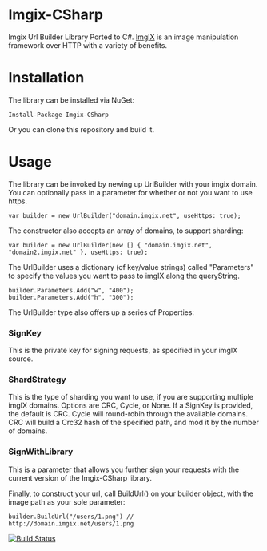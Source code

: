 # Imgix-CSharp
Imgix Url Builder Library Ported to C#. [ImgIX](http://http://www.imgix.com/) is an image manipulation framework over HTTP with a variety of benefits.

# Installation
The library can be installed via NuGet: 

    Install-Package Imgix-CSharp

Or you can clone this repository and build it.

# Usage
The library can be invoked by newing up UrlBuilder with your imgix domain. You can optionally pass in a parameter for whether or not you want to use https.

    var builder = new UrlBuilder("domain.imgix.net", useHttps: true);
    
The constructor also accepts an array of domains, to support sharding:

    var builder = new UrlBuilder(new [] { "domain.imgix.net", "domain2.imgix.net" }, useHttps: true);

The UrlBuilder uses a dictionary (of key/value strings) called "Parameters" to specify the values you want to pass to imgIX along the queryString.

    builder.Parameters.Add("w", "400");
    builder.Parameters.Add("h", "300");
    
The UrlBuilder type also offers up a series of Properties:

### SignKey
This is the private key for signing requests, as specified in your imgIX source.

### ShardStrategy
This is the type of sharding you want to use, if you are supporting multiple imgIX domains. Options are CRC, Cycle, or None. If a SignKey is provided, the default is CRC. Cycle will round-robin through the available domains. CRC will build a Crc32 hash of the specified path, and mod it by the number of domains.

### SignWithLibrary
This is a parameter that allows you further sign your requests with the current version of the Imgix-CSharp library.

Finally, to construct your url, call BuildUrl() on your builder object, with the image path as your sole parameter:

    builder.BuildUrl("/users/1.png") // http://domain.imgix.net/users/1.png

[![Build Status](https://travis-ci.org/raynjamin/Imgix-CSharp.svg?branch=master)](https://travis-ci.org/raynjamin/Imgix-CSharp)
